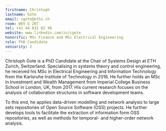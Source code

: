 ```yaml
---
firstname: Christoph
lastname: Gote
email: cgote@ethz.ch
room: WEV G 207
tel: +41 44 632 82 46
website: www.linkedin.com/in/cgote
honorific: MSc Finance and MSc Electrical Engineering
role: PhD Candidate
seniority: 2
---
```


Christoph Gote is a PhD Candidate at the Chair of Systems Design at ETH Zurich, Switzerland.
Specialising in systems theory and control engineering, he received his MSc in Electrical Engineering and Information Technology from the Karlsruhe Institute of Technology in 2016.
He further holds an MSc in Investment and Wealth Management from Imperial College Business School in London, UK, from 2017.
His current research focuses on the analysis of collaboration structures in software development teams.

To this end, he applies data-driven modelling and network analysis to large sets repositories of Open Source Software (OSS) projects.
He further develops tools to facilitate the extraction of information form OSS repositories, as well as methods for temporal- and higher-order network analysis.


